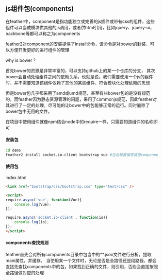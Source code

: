 ## js组件包(components)

在feather中，component是指功能独立或完善的js插件或带有css的组件，这些组件可以当成模块供其他的js调用，或者供html引用，比如jquery、jquery-ui，backbone等都可以称之为components

feather2对component的安装提供了install命令，该命令是对bower的封装，可以方便开发更好的进行组件的管理

why is bower？ 

首先bower的资源是非常丰富的，可以支持github上的某一个仓库的分支， 其次bower会自动处理组件之间的依赖关系，也就是说，我们需要使用一个js的组件时，并不需要知道该组件依赖了其他的某些组件，符合模块化处理依赖的思想

但是bower包几乎都采用了amd或umd规范，甚至有些bower包的是没有规范的，而feather因为静态资源管理的问题，采用了commonjs规范，因此feather对其进行了一定的处理，尽可能的让bower中的包能够正常的运行。同时删除了bower包中无用的文件。

在项目中使用组件就像npm结合node中的require一样，只需要知道组件的名称即可

#### 安装包
```sh
cd demo
feather2 install socket.io-client bootstrap vue #包会被直接安装至components目录下
```

#### 使用包

index.html

```html 
<link href="bootstrap/css/bootstrap.css" type="text/css" />

<script>
require.async('vue', function(Vue){
    console.log(Vue);
});

require.async('socket.io-client', function(io){
    console.log(io);
});
</script>
```

#### components查找规则
feather首先会对所有components目录中包当中的**.json文件进行分析，提取main属性，并缓存。
当使用某一个文件时，无论是否是全路径还是段路径，都会直接先查找components中的包，如果找到正确的文件，则引用，否则会直接按照全路径做对应的处理
